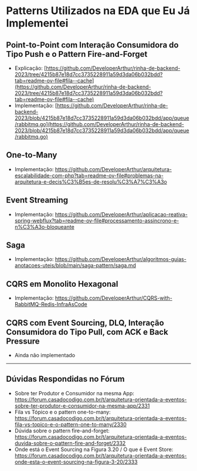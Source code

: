 # Patterns Utilizados na EDA que Eu Já Implementei

## Point-to-Point com Interação Consumidora do Tipo Push e o Pattern Fire-and-Forget
- Explicação: [https://github.com/DeveloperArthur/rinha-de-backend-2023/tree/4215b87e18d7cc3735228911a59d3da06b032bdd?tab=readme-ov-file#fila--cache](https://github.com/DeveloperArthur/rinha-de-backend-2023/tree/4215b87e18d7cc3735228911a59d3da06b032bdd?tab=readme-ov-file#fila--cache)
- Implementação: [https://github.com/DeveloperArthur/rinha-de-backend-2023/blob/4215b87e18d7cc3735228911a59d3da06b032bdd/app/queue/rabbitmq.go](https://github.com/DeveloperArthur/rinha-de-backend-2023/blob/4215b87e18d7cc3735228911a59d3da06b032bdd/app/queue/rabbitmq.go)

## One-to-Many
- Implementação: https://github.com/DeveloperArthur/arquitetura-escalabilidade-com-php?tab=readme-ov-file#problemas-na-arquitetura-e-decis%C3%B5es-de-resolu%C3%A7%C3%A3o

## Event Streaming
- Implementação: https://github.com/DeveloperArthur/aplicacao-reativa-spring-webflux?tab=readme-ov-file#processamento-assincrono-e-n%C3%A3o-bloqueante

## Saga
- Implementação: https://github.com/DeveloperArthur/algoritmos-guias-anotacoes-uteis/blob/main/saga-pattern/saga.md

## CQRS em Monolito Hexagonal
- Implementação: https://github.com/DeveloperArthur/CQRS-with-RabbitMQ-Redis-InfraAsCode

## CQRS com Event Sourcing, DLQ, Interação Consumidora do Tipo Pull, com ACK e Back Pressure
- Ainda não implementado

---

## Dúvidas Respondidas no Fórum
- Sobre ter Produtor e Consumidor na mesma App: https://forum.casadocodigo.com.br/t/arquitetura-orientada-a-eventos-sobre-ter-produtor-e-consumidor-na-mesma-app/2331
- Fila vs Tópico e o pattern one-to-many: https://forum.casadocodigo.com.br/t/arquitetura-orientada-a-eventos-fila-vs-topico-e-o-pattern-one-to-many/2330
- Dúvida sobre o pattern fire-and-forget: https://forum.casadocodigo.com.br/t/arquitetura-orientada-a-eventos-duvida-sobre-o-pattern-fire-and-forget/2332
- Onde está o Event Sourcing na Figura 3.20 / O que é Event Store: https://forum.casadocodigo.com.br/t/arquitetura-orientada-a-eventos-onde-esta-o-event-sourcing-na-figura-3-20/2333

